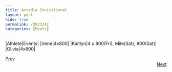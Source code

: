 ```yaml
---
title: Arcadia Invitational
layout: post
hide: true
permalink: /2023/AI
categories: [Meets]
---
```


|Athlete|Events|
|Irene|4x800|
|Kaitlyn|4 x 800(Fri), Mile(Sat), 800(Sat)|
|Olivia|4x800|

<div style="text-align: left"> <a href="{{site.baseurl}}/2023/PO">Prev</a></div> 
<div style="text-align: right"> <a href="{{site.baseurl}}/2023/MSR">Next</a></div>